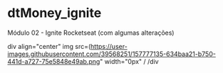 # dtMoney_ignite
Módulo 02 - Ignite Rocketseat (com algumas alterações)

div align="center"
img src=(https://user-images.githubusercontent.com/39568251/157777135-634baa21-b750-441d-a727-75e5848e49ab.png" width="0px" /
/div


